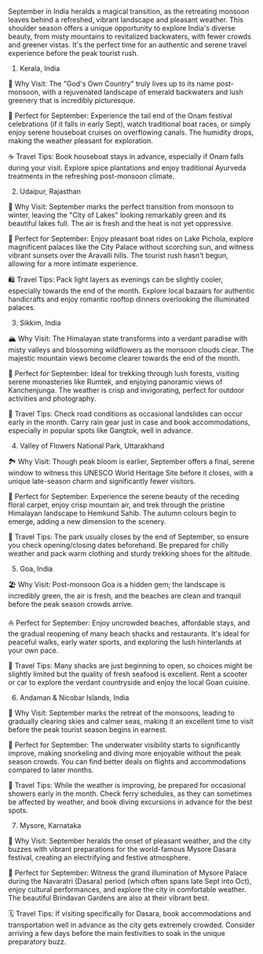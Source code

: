 September in India heralds a magical transition, as the retreating monsoon leaves behind a refreshed, vibrant landscape and pleasant weather. This shoulder season offers a unique opportunity to explore India's diverse beauty, from misty mountains to revitalized backwaters, with fewer crowds and greener vistas. It's the perfect time for an authentic and serene travel experience before the peak tourist rush.

1.  Kerala, India

🌴 Why Visit: The "God's Own Country" truly lives up to its name post-monsoon, with a rejuvenated landscape of emerald backwaters and lush greenery that is incredibly picturesque.

🛶 Perfect for September: Experience the tail end of the Onam festival celebrations (if it falls in early Sept), watch traditional boat races, or simply enjoy serene houseboat cruises on overflowing canals. The humidity drops, making the weather pleasant for exploration.

☕ Travel Tips: Book houseboat stays in advance, especially if Onam falls during your visit. Explore spice plantations and enjoy traditional Ayurveda treatments in the refreshing post-monsoon climate.

2.  Udaipur, Rajasthan

🏰 Why Visit: September marks the perfect transition from monsoon to winter, leaving the "City of Lakes" looking remarkably green and its beautiful lakes full. The air is fresh and the heat is not yet oppressive.

🌅 Perfect for September: Enjoy pleasant boat rides on Lake Pichola, explore magnificent palaces like the City Palace without scorching sun, and witness vibrant sunsets over the Aravalli hills. The tourist rush hasn't begun, allowing for a more intimate experience.

🛍️ Travel Tips: Pack light layers as evenings can be slightly cooler, especially towards the end of the month. Explore local bazaars for authentic handicrafts and enjoy romantic rooftop dinners overlooking the illuminated palaces.

3.  Sikkim, India

🏔️ Why Visit: The Himalayan state transforms into a verdant paradise with misty valleys and blossoming wildflowers as the monsoon clouds clear. The majestic mountain views become clearer towards the end of the month.

🌸 Perfect for September: Ideal for trekking through lush forests, visiting serene monasteries like Rumtek, and enjoying panoramic views of Kanchenjunga. The weather is crisp and invigorating, perfect for outdoor activities and photography.

🥾 Travel Tips: Check road conditions as occasional landslides can occur early in the month. Carry rain gear just in case and book accommodations, especially in popular spots like Gangtok, well in advance.

4.  Valley of Flowers National Park, Uttarakhand

🏞️ Why Visit: Though peak bloom is earlier, September offers a final, serene window to witness this UNESCO World Heritage Site before it closes, with a unique late-season charm and significantly fewer visitors.

🌼 Perfect for September: Experience the serene beauty of the receding floral carpet, enjoy crisp mountain air, and trek through the pristine Himalayan landscape to Hemkund Sahib. The autumn colours begin to emerge, adding a new dimension to the scenery.

🎒 Travel Tips: The park usually closes by the end of September, so ensure you check opening/closing dates beforehand. Be prepared for chilly weather and pack warm clothing and sturdy trekking shoes for the altitude.

5.  Goa, India

🏖️ Why Visit: Post-monsoon Goa is a hidden gem; the landscape is incredibly green, the air is fresh, and the beaches are clean and tranquil before the peak season crowds arrive.

⛵ Perfect for September: Enjoy uncrowded beaches, affordable stays, and the gradual reopening of many beach shacks and restaurants. It's ideal for peaceful walks, early water sports, and exploring the lush hinterlands at your own pace.

🍤 Travel Tips: Many shacks are just beginning to open, so choices might be slightly limited but the quality of fresh seafood is excellent. Rent a scooter or car to explore the verdant countryside and enjoy the local Goan cuisine.

6.  Andaman & Nicobar Islands, India

🌊 Why Visit: September marks the retreat of the monsoons, leading to gradually clearing skies and calmer seas, making it an excellent time to visit before the peak tourist season begins in earnest.

🐠 Perfect for September: The underwater visibility starts to significantly improve, making snorkeling and diving more enjoyable without the peak season crowds. You can find better deals on flights and accommodations compared to later months.

🛂 Travel Tips: While the weather is improving, be prepared for occasional showers early in the month. Check ferry schedules, as they can sometimes be affected by weather, and book diving excursions in advance for the best spots.

7.  Mysore, Karnataka

👑 Why Visit: September heralds the onset of pleasant weather, and the city buzzes with vibrant preparations for the world-famous Mysore Dasara festival, creating an electrifying and festive atmosphere.

🐘 Perfect for September: Witness the grand illumination of Mysore Palace during the Navaratri (Dasara) period (which often spans late Sept into Oct), enjoy cultural performances, and explore the city in comfortable weather. The beautiful Brindavan Gardens are also at their vibrant best.

🗓️ Travel Tips: If visiting specifically for Dasara, book accommodations and transportation well in advance as the city gets extremely crowded. Consider arriving a few days before the main festivities to soak in the unique preparatory buzz.